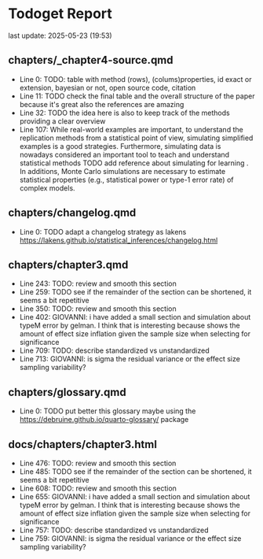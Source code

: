 # Todoget Report
last update: 2025-05-23 (19:53)

## chapters/_chapter4-source.qmd

- Line 0: TODO:  table with method (rows), (colums)properties, id exact or extension, bayesian or not, open source code, citation 
- Line 11: TODO check the final table and the overall structure of the paper because it's great also the references are amazing 
- Line 32: TODO the idea here is also to keep track of the methods providing a clear overview 
- Line 107: While real-world examples are important, to understand the replication methods from a statistical point of view, simulating simplified examples is a good strategies. Furthermore, simulating data is nowadays considered an important tool to teach and understand statistical methods  TODO add reference about simulating for learning . In additions, Monte Carlo simulations are necessary to estimate statistical properties (e.g., statistical power or type-1 error rate) of complex models. 

## chapters/changelog.qmd

- Line 0: TODO adapt a changelog strategy as lakens https://lakens.github.io/statistical_inferences/changelog.html 

## chapters/chapter3.qmd

- Line 243: TODO: review and smooth this section 
- Line 259: TODO see if the remainder of the section can be shortened, it seems a bit repetitive 
- Line 350: TODO: review and smooth this section 
- Line 402: GIOVANNI: i have added a small section and simulation about typeM error by gelman. I think that is interesting because shows the amount of effect size inflation given the sample size when selecting for significance 
- Line 709: TODO: describe standardized vs unstandardized 
- Line 713: GIOVANNI: is sigma the residual variance or the effect size sampling variability? 

## chapters/glossary.qmd

- Line 0: TODO put better this glossary maybe using the https://debruine.github.io/quarto-glossary/ package 

## docs/chapters/chapter3.html

- Line 476: TODO: review and smooth this section 
- Line 485: TODO see if the remainder of the section can be shortened, it seems a bit repetitive 
- Line 608: TODO: review and smooth this section 
- Line 655: GIOVANNI: i have added a small section and simulation about typeM error by gelman. I think that is interesting because shows the amount of effect size inflation given the sample size when selecting for significance 
- Line 757: TODO: describe standardized vs unstandardized 
- Line 759: GIOVANNI: is sigma the residual variance or the effect size sampling variability? 
